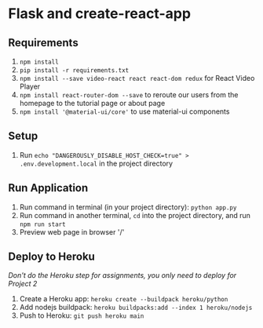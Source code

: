 # Flask and create-react-app

## Requirements
1. `npm install`
2. `pip install -r requirements.txt`
3. `npm install --save video-react react react-dom redux` for React Video Player
4. `npm install react-router-dom --save` to reroute our users from the homepage to the tutorial page or about page
5. `npm install '@material-ui/core'` to use material-ui components

## Setup
1. Run `echo "DANGEROUSLY_DISABLE_HOST_CHECK=true" > .env.development.local` in the project directory

## Run Application
1. Run command in terminal (in your project directory): `python app.py`
2. Run command in another terminal, `cd` into the project directory, and run `npm run start`
3. Preview web page in browser '/'

## Deploy to Heroku
*Don't do the Heroku step for assignments, you only need to deploy for Project 2*
1. Create a Heroku app: `heroku create --buildpack heroku/python`
2. Add nodejs buildpack: `heroku buildpacks:add --index 1 heroku/nodejs`
3. Push to Heroku: `git push heroku main`
